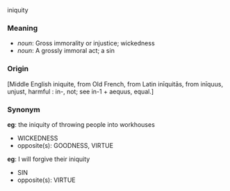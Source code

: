 iniquity
### Meaning
+ _noun_: Gross immorality or injustice; wickedness
+ _noun_: A grossly immoral act; a sin

### Origin

[Middle English iniquite, from Old French, from Latin inīquitās, from inīquus, unjust, harmful : in-, not; see in-1 + aequus, equal.]

### Synonym

__eg__: the iniquity of throwing people into workhouses

+ WICKEDNESS
+ opposite(s): GOODNESS, VIRTUE

__eg__: I will forgive their iniquity

+ SIN
+ opposite(s): VIRTUE


